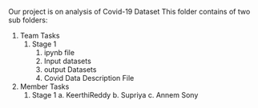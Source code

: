 Our project is on analysis of Covid-19 Dataset
This folder contains of two sub folders:
1. Team Tasks
    1. Stage 1
        1. ipynb file
        2. Input datasets
        3. output Datasets
        4. Covid Data Description File
2. Member Tasks
    1. Stage 1
            a. KeerthiReddy
            b. Supriya
            c. Annem Sony

       
        
